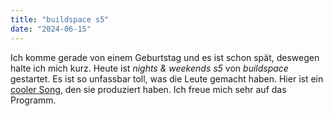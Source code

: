 ```yaml
---
title: "buildspace s5"
date: "2024-06-15"
---
```


Ich komme gerade von einem Geburtstag und es ist schon spät, deswegen halte ich mich kurz. Heute ist _nights & weekends s5_ von _buildspace_ gestartet. Es ist so unfassbar toll, was die Leute gemacht haben. Hier ist ein [cooler Song](https://www.youtube.com/watch?v=zhPayDylYSc), den sie produziert haben. Ich freue mich sehr auf das Programm.
